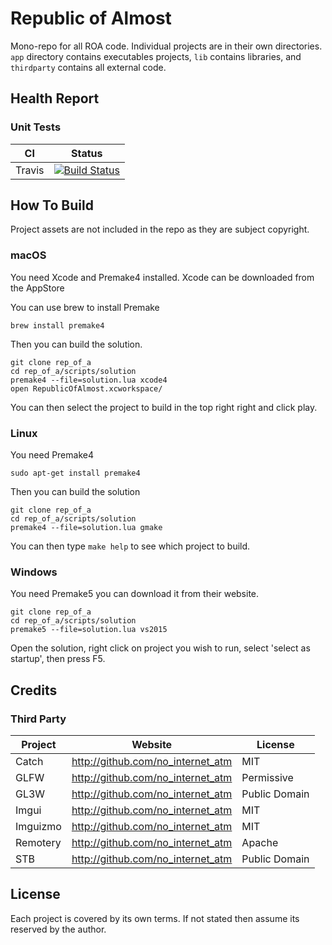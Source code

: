 # Republic of Almost

Mono-repo for all ROA code. Individual projects are in their own directories. `app` directory contains executables projects, `lib` contains libraries, and `thirdparty` contains all external code.


## Health Report


### Unit Tests

CI | Status
--------|--------
Travis  | [![Build Status](https://travis-ci.org/republic-of-almost/mono.svg?branch=master)](https://travis-ci.org/republic-of-almost/mono)


## How To Build

Project assets are not included in the repo as they are subject copyright.

### macOS

  You need Xcode and Premake4 installed. Xcode can be downloaded from the AppStore

  You can use brew to install Premake

  ```
  brew install premake4
  ```

  Then you can build the solution.

  ```
  git clone rep_of_a
  cd rep_of_a/scripts/solution
  premake4 --file=solution.lua xcode4
  open RepublicOfAlmost.xcworkspace/
  ```

  You can then select the project to build in the top right right and click play.

### Linux

  You need Premake4

  ```
  sudo apt-get install premake4
  ```

  Then you can build the solution

  ```
  git clone rep_of_a
  cd rep_of_a/scripts/solution
  premake4 --file=solution.lua gmake
  ```

  You can then type `make help` to see which project to build.

### Windows

  You need Premake5 you can download it from their website.

  ```
  git clone rep_of_a
  cd rep_of_a/scripts/solution
  premake5 --file=solution.lua vs2015
  ```

  Open the solution, right click on project you wish to run, select 'select as startup', then press F5.

## Credits

### Third Party

Project  | Website                           | License
---------|-----------------------------------|--------
Catch    | http://github.com/no_internet_atm | MIT
GLFW     | http://github.com/no_internet_atm | Permissive
GL3W     | http://github.com/no_internet_atm | Public Domain
Imgui    | http://github.com/no_internet_atm | MIT
Imguizmo | http://github.com/no_internet_atm | MIT
Remotery | http://github.com/no_internet_atm | Apache
STB      | http://github.com/no_internet_atm | Public Domain


## License

Each project is covered by its own terms. If not stated then assume its reserved by the author.
